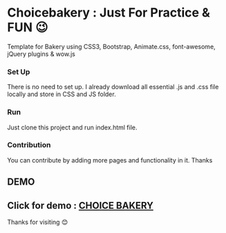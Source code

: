 # Choicebakery : Just For Practice &amp; FUN 😉

Template for Bakery using CSS3, Bootstrap, Animate.css, font-awesome, jQuery plugins &amp; wow.js

### Set Up
There is no need to set up. I already download all essential .js and .css file locally and store in CSS and JS folder.

### Run
Just clone this project and run index.html file.

### Contribution
You can contribute by adding more pages and functionality in it. Thanks

## DEMO
 Click for demo : [CHOICE BAKERY](https://rakeshec005.github.io/choicebakery/)
---

Thanks for visiting 😊
    
        
